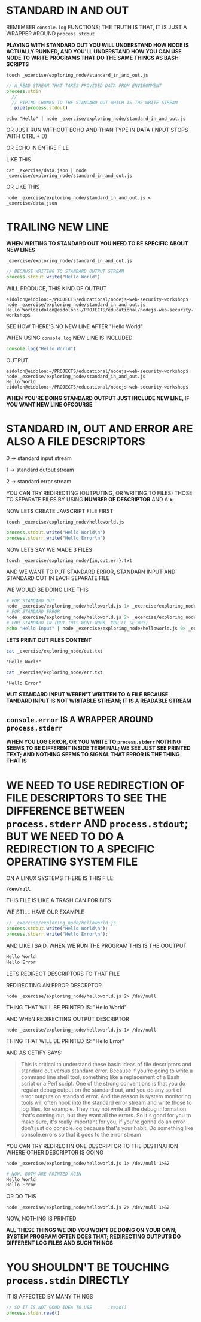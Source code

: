 # STANDARD IN AND OUT

REMEMBER `console.log` FUNCTIONS; THE TRUTH IS THAT, IT IS JUST A WRAPPER AROUND `process.stdout`

**PLAYING WITH STANDARD OUT YOU WILL UNDERSTAND HOW NODE IS ACTUALLY RUNNED, AND YOU'LL UNDERSTAND HOW YOU CAN USE NODE TO WRITE PROGRAMS THAT DO THE SAME THINGS AS BASH SCRIPTS**

```
touch _exercise/exploring_node/standard_in_and_out.js
```

```js
// A READ STREAM THAT TAKES PROVIDED DATA FROM ENVIRONMENT
process.stdin
  // 
  // PIPING CHUNKS TO THE STANDARD OUT WHICH IS THE WRITE STREAM
  .pipe(process.stdout)
```

```
echo "Hello" | node _exercise/exploring_node/standard_in_and_out.js
```

OR JUST RUN WITHOUT ECHO AND THAN TYPE IN DATA (INPUT STOPS WITH CTRL + D)

OR ECHO IN ENTIRE FILE

LIKE THIS

```
cat _exercise/data.json | node _exercise/exploring_node/standard_in_and_out.js
```

OR LIKE THIS

```
node _exercise/exploring_node/standard_in_and_out.js < _exercise/data.json
```

# TRAILING NEW LINE

**WHEN WRITING TO STANDARD OUT YOU NEED TO BE SPECIFIC ABOUT NEW LINES**

`_exercise/exploring_node/standard_in_and_out.js`

```js
// BECAUSE WRITING TO STANDARD OUTPUT STREAM
process.stdout.write("Hello World")
```

WILL PRODUCE, THIS KIND OF OUTPUT

```
eidolon@eidolon:~/PROJECTS/educational/nodejs-web-security-workshop$ node _exercise/exploring_node/standard_in_and_out.js 
Hello Worldeidolon@eidolon:~/PROJECTS/educational/nodejs-web-security-workshop$ 
```

SEE HOW THERE'S NO NEW LINE AFTER "Hello World"

WHEN USING `console.log` NEW LINE IS INCLUDED

```js
console.log("Hello World")
```

OUTPUT

```
eidolon@eidolon:~/PROJECTS/educational/nodejs-web-security-workshop$ node _exercise/exploring_node/standard_in_and_out.js 
Hello World
eidolon@eidolon:~/PROJECTS/educational/nodejs-web-security-workshop$ 
```

**WHEN YOU'RE DOING STANDARD OUTPUT JUST INCLUDE NEW LINE, IF YOU WANT NEW LINE OFCOURSE**

# STANDARD IN, OUT AND ERROR ARE ALSO A FILE DESCRIPTORS

0 → standard input stream

1 → standard output stream

2 → standard error stream

YOU CAN TRY REDIRECTING (OUTPUTING, OR WRITING TO FILES) THOSE TO SEPARATE FILES BY USING **NUMBER OF DESCRIPTOR** AND A **>**

NOW LETS CREATE JAVSCRIPT FILE FIRST

```
touch _exercise/exploring_node/helloworld.js
```

```js
process.stdout.write("Hello World\n")
process.stderr.write("Hello Error\n")
```

NOW LETS SAY WE MADE 3 FILES

```
touch _exercise/exploring_node/{in,out,err}.txt
```

AND WE WANT TO PUT STANDARD ERROR, STANDARN INPUT AND STANDARD OUT IN EACH SEPARATE FILE

WE WOULD BE DOING LIKE THIS

```bash
# FOR STANDARD OUT
node _exercise/exploring_node/helloworld.js 1> _exercise/exploring_node/out.txt
# FOR STANDARD ERROR
node _exercise/exploring_node/helloworld.js 2> _exercise/exploring_node/err.txt
# FOR STANDARD IN (BUT THIS WONT WORK, YOU'LL SE WHY)
echo "Hello Input" | node _exercise/exploring_node/helloworld.js 0> _exercise/exploring_node/in.txt
```

**LETS PRINT OUT FILES CONTENT**

```bash
cat _exercise/exploring_node/out.txt
```
```
"Hello World"
```

```bash
cat _exercise/exploring_node/err.txt
```
```
"Hello Error"
```

**VUT STANDARD INPUT WEREN'T WRITTEN TO A FILE BECAUSE TANDARD INPUT IS NOT WRITABLE STREAM; IT IS A READABLE STREAM**


## `console.error` IS A WRAPPER AROUND `process.stderr`

**WHEN YOU LOG ERROR, OR YOU WRITE TO `process.stderr` NOTHING SEEMS TO BE DIFFERENT INSIDE TERMINAL; WE SEE JUST SEE PRINTED TEXT; AND NOTHING SEEMS TO SIGNAL THAT ERROR IS THE THING THAT IS**

# WE NEED TO USE REDIRECTION OF FILE DESCRIPTORS TO SEE THE DIFFERENCE BETWEEN `process.stderr` AND `process.stdout`; BUT WE NEED TO DO A REDIRECTION TO A SPECIFIC OPERATING SYSTEM FILE

ON A LINUX SYSTEMS THERE IS THIS FILE:

**`/dev/null`**

THIS FILE IS LIKE A TRASH CAN FOR BITS

WE STILL HAVE OUR EXAMPLE

```js
// _exercise/exploring_node/helloworld.js
process.stdout.write("Hello World\n");
process.stderr.write("Hello Error\n");
```

AND LIKE I SAID, WHEN WE RUN THE PROGRAM THIS IS THE OOUTPUT

```bash
Hello World
Hello Error
```

LETS REDIRECT DESCRIPTORS TO THAT FILE

REDIRECTING AN ERROR DESCRPTOR

```
node _exercise/exploring_node/helloworld.js 2> /dev/null
```

THING THAT WILL BE PRINTED IS: "Hello World"

AND WHEN REDIRECTING OUTPUT DESCRIPTOR

```
node _exercise/exploring_node/helloworld.js 1> /dev/null
```

THING THAT WILL BE PRINTED IS: "Hello Error"

AND AS GETIFY SAYS:

> This is critical to understand these basic ideas of file descriptors and standard out versus standard error. Because if you're going to write a command line shell tool, something like a replacement of a Bash script or a Perl script. One of the strong conventions is that you do regular debug output on the standard out, and you do any sort of error outputs on standard error. And the reason is system monitoring tools will often hook into the standard error stream and write those to log files, for example. They may not write all the debug information that's coming out, but they want all the errors. So it's good for you to make sure, it's really important for you, if you're gonna do an error don't just do console.log because that's your habit. Do something like console.errors so that it goes to the error stream

YOU CAN TRY REDIRECTIN ONE DESCRIPTOR TO THE DESTINATION WHERE OTHER DESCRIPTOR IS GOING

```
node _exercise/exploring_node/helloworld.js 1> /dev/null 1>&2
```

```bash
# NOW, BOTH ARE PRINTED AGIN
Hello World
Hello Error
```

OR DO THIS

```
node _exercise/exploring_node/helloworld.js 2> /dev/null 1>&2
```

NOW, NOTHING IS PRINTED

**ALL THESE THINGS WE DID YOU WON'T BE DOING ON YOUR OWN; SYSTEM PROGRAM OFTEN DOES THAT; REDIRECTING OUTPUTS DO DIFFERENT LOG FILES AND SUCH THINGS**

# YOU SHOULDN'T BE TOUCHING `process.stdin` DIRECTLY

IT IS AFFECTED BY MANY THINGS

```js
// SO IT IS NOT GOOD IDEA TO USE      .read()
process.stdin.read()
```

